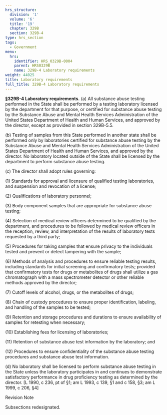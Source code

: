 ```yaml
---
hrs_structure:
  division: '1'
  volume: '6'
  title: '19'
  chapter: 329B
  section: 329B-4
type: hrs_section
tags:
  - Government
menu:
  hrs:
    identifier: HRS_0329B-0004
    parent: HRS0329B
    name: 329B-4 Laboratory requirements
weight: 44025
title: Laboratory requirements
full_title: 329B-4 Laboratory requirements
---
```

**§329B-4 Laboratory requirements.** (a) All substance abuse testing performed in the State shall be performed by a testing laboratory licensed by the department for that purpose, or certified for substance abuse testing by the Substance Abuse and Mental Health Services Administration of the United States Department of Health and Human Services, and approved by the director, except as provided in section 329B-5.5.

(b) Testing of samples from this State performed in another state shall be performed only by laboratories certified for substance abuse testing by the Substance Abuse and Mental Health Services Administration of the United States Department of Health and Human Services, and approved by the director. No laboratory located outside of the State shall be licensed by the department to perform substance abuse testing.

(c) The director shall adopt rules governing:

(1) Standards for approval and licensure of qualified testing laboratories, and suspension and revocation of a license;

(2) Qualifications of laboratory personnel;

(3) Body component samples that are appropriate for substance abuse testing;

(4) Selection of medical review officers determined to be qualified by the department, and procedures to be followed by medical review officers in the reception, review, and interpretation of the results of laboratory tests requested by a third party;

(5) Procedures for taking samples that ensure privacy to the individuals tested and prevent or detect tampering with the sample;

(6) Methods of analysis and procedures to ensure reliable testing results, including standards for initial screening and confirmatory tests; provided that confirmatory tests for drugs or metabolites of drugs shall utilize a gas chromatograph with a mass spectrometer detector or other reliable methods approved by the director;

(7) Cutoff levels of alcohol, drugs, or the metabolites of drugs;

(8) Chain of custody procedures to ensure proper identification, labeling, and handling of the samples to be tested;

(9) Retention and storage procedures and durations to ensure availability of samples for retesting when necessary;

(10) Establishing fees for licensing of laboratories;

(11) Retention of substance abuse test information by the laboratory; and

(12) Procedures to ensure confidentiality of the substance abuse testing procedures and substance abuse test information.

(d) No laboratory shall be licensed to perform substance abuse testing in the State unless the laboratory participates in and continues to demonstrate satisfactory performance in drug proficiency testing as determined by the director. [L 1990, c 236, pt of §1; am L 1993, c 139, §1 and c 158, §3; am L 1999, c 206, §4]

Revision Note

Subsections redesignated.